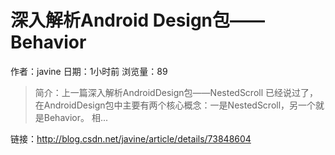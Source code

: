 # 深入解析Android Design包——Behavior
作者：javine
日期：1小时前
浏览量：89
> 简介：上一篇深入解析AndroidDesign包——NestedScroll 已经说过了，在AndroidDesign包中主要有两个核心概念：一是NestedScroll，另一个就是Behavior。 
相...

 链接：http://blog.csdn.net/javine/article/details/73848604
